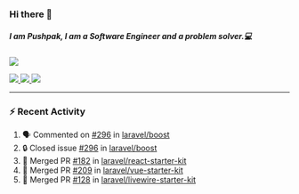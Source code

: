 ### Hi there 👋

##### I am Pushpak, I am a Software Engineer and a problem solver.💻

<a href='https://twitter.com/pushpak1300'><a href="https://pushpak1300.me/" target="_blank">
  <img src="https://img.shields.io/badge/website-%23E34F26.svg?&style=for-the-badge" />
</a> 
 
 <a href="https://twitter.com/pushpak1300" target="_blank">
  <img src="https://img.shields.io/badge/twitter-%231DA1F2.svg?&style=for-the-badge&logo=twitter&logoColor=white" />
</a> 

<a href="https://www.linkedin.com/in/pushpak-c-286b17b1/" target="_blank">
  <img src="https://img.shields.io/badge/linkedin-%230077B5.svg?&style=for-the-badge&logo=linkedin&logoColor=white" />
</a> 

<a href="https://dev.to/pushpak1300/" target="_blank">
  <img src="http://img.shields.io/badge/dev.to-gray?style=for-the-badge&logo=dev.to&?logoColor=white?logoWidth=100?label=" />
</a> 


</p>

---

### ⚡ Recent Activity

<!--START_SECTION:activity-->
1. 🗣 Commented on [#296](https://github.com/laravel/boost/issues/296#issuecomment-3394360045) in [laravel/boost](https://github.com/laravel/boost)
2. 🔒 Closed issue [#296](https://github.com/laravel/boost/issues/296) in [laravel/boost](https://github.com/laravel/boost)
3. 🎉 Merged PR [#182](https://github.com/laravel/react-starter-kit/pull/182) in [laravel/react-starter-kit](https://github.com/laravel/react-starter-kit)
4. 🎉 Merged PR [#209](https://github.com/laravel/vue-starter-kit/pull/209) in [laravel/vue-starter-kit](https://github.com/laravel/vue-starter-kit)
5. 🎉 Merged PR [#128](https://github.com/laravel/livewire-starter-kit/pull/128) in [laravel/livewire-starter-kit](https://github.com/laravel/livewire-starter-kit)
<!--END_SECTION:activity-->
